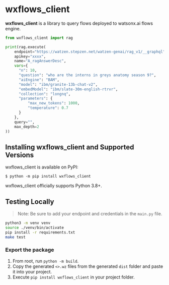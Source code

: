 # wxflows_client

**wxflows_client** is a library to query flows deployed to watsonx.ai flows engine.

```python
from wxflows_client import rag

print(rag.execute(
    endpoint="https://watzen.stepzen.net/watzen-genai/rag_v1/__graphql",
    apikey="xxxx",
    name="A_ragAnswerDesc",
    vars={
      "n": 10,
      "question": "who are the interns in greys anatomy season 9?",
      "aiEngine": "BAM",
      "model": "ibm/granite-13b-chat-v2",
      "embedModel": "ibm/slate-30m-english-rtrvr",
      "collection": "longnq",
      "parameters": {
          "max_new_tokens": 1000,
          "temperature": 0.7
      }
    },
    query="",
    max_depth=2
))
```

## Installing wxflows_client and Supported Versions

wxflows_client is available on PyPI:

```console
$ python -m pip install wxflows_client
```

wxflows_client officially supports Python 3.8+.

## Testing Locally

> Note: Be sure to add your endpoint and credentials in the `main.py` file.

```bash
python3 -m venv venv        
source ./venv/bin/activate
pip install -r requirements.txt
make test
```

### Export the package
1. From root, run `python -m build`.
2. Copy the generated `<>.wz` files from the generated `dist` folder and paste it into your project.
3. Execute `pip install wxflows_client` in your project folder.